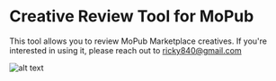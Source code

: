 # Creative Review Tool for MoPub
This tool allows you to review MoPub Marketplace creatives. If you're interested in using it, please reach out to ricky840@gmail.com

![alt text](https://github.com/ricky840/imagehosting/blob/master/review.gif?raw=true)
